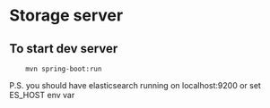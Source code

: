 # Storage server  

## To start dev server  

```
    mvn spring-boot:run
```
P.S. you should have elasticsearch running on localhost:9200 or set ES_HOST env var
